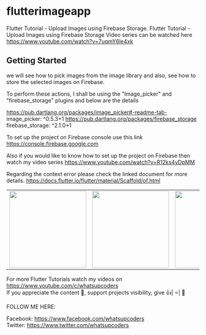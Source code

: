 # flutterimageapp

Flutter Tutorial - Upload Images using Firebase Storage.
Flutter Tutorial - Upload Images using Firebase Storage Video series can be watched here https://www.youtube.com/watch?v=7uqmY6le4xk

## Getting Started

we will see how to pick images from the image library and also, see how to store the selected images on Firebase.

To perform these actions, I shall be using the "Image_picker" and "firebase_storage" plugins and below are the details

https://pub.dartlang.org/packages/image_picker#-readme-tab-  image_picker: ^0.5.3+1
https://pub.dartlang.org/packages/firebase_storage firebase_storage: ^2.1.0+1

To set up the project on Firebase console use this link https://console.firebase.google.com

Also if you would like to know how to set up the project on Firebase then watch my video series  https://www.youtube.com/watch?v=R12ks4yDpMM 

Regarding the context error please check the linked document for more details.
https://docs.flutter.io/flutter/material/Scaffold/of.html

<div style="text-align: center">
    <table>
        <tr>
            <td style="text-align: center">
                    <img src="https://github.com/whatsupcoders/Flutter-ImageUpload/blob/master/assets/Screenshot_1560141615.png" width="200"/>
            </td>            
            <td style="text-align: center">              
                     <img src="https://github.com/whatsupcoders/Flutter-ImageUpload/blob/master/assets/Screenshot_1560142436.png" width="200"/>
            </td>
            <td style="text-align: center">
                    <img src="https://github.com/whatsupcoders/Flutter-ImageUpload/blob/master/assets/imageupload.gif" width="200"/>
            </td>           
      </tr>
  </table>
  </div>
  
For more Flutter Tutorials watch my videos on https://www.youtube.com/c/whatsupcoders <br />
If you appreciate the content 📖, support projects visibility, give 👍| ⭐| 👏

FOLLOW ME HERE:

Facebook: https://www.facebook.com/whatsupcoders <br />
Twitter: https://www.twitter.com/whatsupcoders
